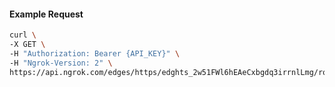 <!-- Code generated for API Clients. DO NOT EDIT. -->
#### Example Request
```bash
curl \
-X GET \
-H "Authorization: Bearer {API_KEY}" \
-H "Ngrok-Version: 2" \
https://api.ngrok.com/edges/https/edghts_2w51FWl6hEAeCxbgdq3irrnlLmg/routes/edghtsrt_2w51Fd7wmQ1wQZ7i67clT9B62i8/response_headers
